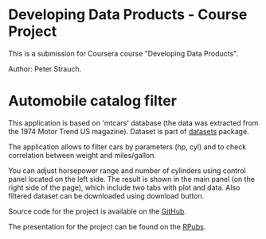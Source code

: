 Developing Data Products - Course Project
====================
This is a submission for Coursera course "Developing Data Products".

Author: Peter Strauch.

Automobile catalog filter
==================

This application is based on 'mtcars' database (the data was extracted from the 1974 Motor Trend US magazine). Dataset is part of [datasets](https://stat.ethz.ch/R-manual/R-devel/library/datasets/html/mtcars.html) package.

The application allows to filter cars by parameters (hp, cyl) and to check correlation between weight and miles/gallon.

You can adjust horsepower range and number of cylinders using control panel located on the left side. The result is shown in the main panel (on the right side of the page), which include two tabs with plot and data.
Also filtered dataset can be downloaded using download button.

Source code for the project is available on the [GitHub](https://github.com/pstrauch89/DevelopingDataProducts).

The presentation for the project can be found on the [RPubs](http://rpubs.com/Frankie/DevelopingDataProduct).